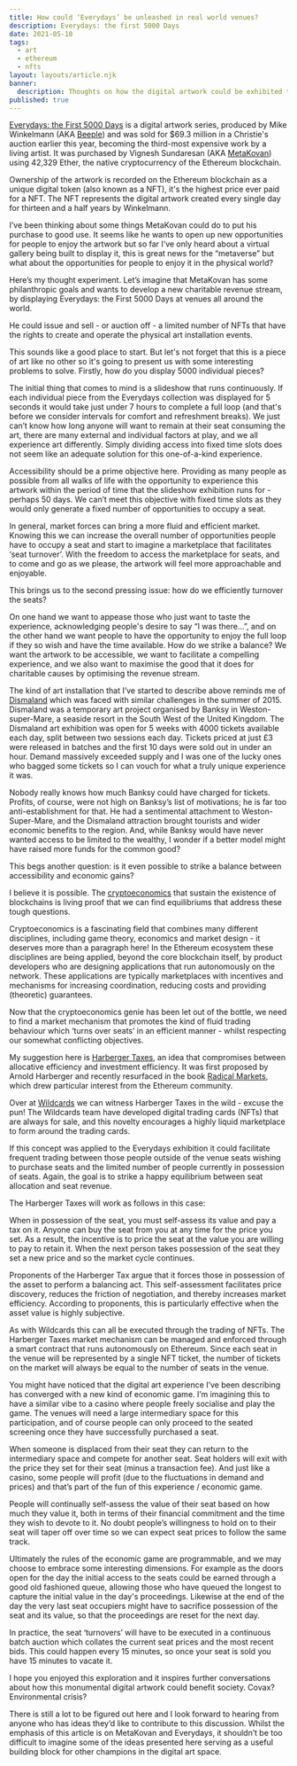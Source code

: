 ```yaml
---
title: How could ‘Everydays’ be unleashed in real world venues? 
description: Everydays: the first 5000 Days
date: 2021-05-10
tags:
  - art
  - ethereum
  - nfts
layout: layouts/article.njk
banner:
  description: Thoughts on how the digital artwork could be exhibited to benefit us all!
published: true
---
```

[Everydays: the First 5000 Days](https://www.christies.com/features/Monumental-collage-by-Beeple-is-first-purely-digital-artwork-NFT-to-come-to-auction-11510-7.aspx) is a digital artwork series, produced by Mike Winkelmann (AKA [Beeple](https://www.instagram.com/beeple_crap/)) and was sold for $69.3 million in a Christie's auction earlier this year, becoming the third-most expensive work by a living artist. It was purchased by Vignesh Sundaresan (AKA [MetaKovan](https://www.metapurse.fund/about.html)) using 42,329 Ether, the native cryptocurrency of the Ethereum blockchain.

Ownership of the artwork is recorded on the Ethereum blockchain as a unique digital token (also known as a NFT), it's the highest price ever paid for a NFT. The NFT represents the digital artwork created every single day for thirteen and a half years by Winkelmann.

I’ve been thinking about some things MetaKovan could do to put his purchase to good use. It seems like he wants to open up new opportunities for people to enjoy the artwork but so far I’ve only heard about a virtual gallery being built to display it, this is great news for the “metaverse” but what about the opportunities for people to enjoy it in the physical world?

Here’s my thought experiment. Let’s imagine that MetaKovan has some philanthropic goals and wants to develop a new charitable revenue stream, by displaying Everydays: the First 5000 Days at venues all around the world.

He could issue and sell - or auction off - a limited number of NFTs that have the rights to create and operate the physical art installation events.

This sounds like a good place to start. But let's not forget that this is a piece of art like no other so it's going to present us with some interesting problems to solve. Firstly, how do you display 5000 individual pieces?

The initial thing that comes to mind is a slideshow that runs continuously. If each individual piece from the Everydays collection was displayed for 5 seconds it would take just under 7 hours to complete a full loop (and that's before we consider intervals for comfort and refreshment breaks). We just can’t know how long anyone will want to remain at their seat consuming the art, there are many external and individual factors at play, and we all experience art differently. Simply dividing access into fixed time slots does not seem like an adequate solution for this one-of-a-kind experience.

Accessibility should be a prime objective here. Providing as many people as possible from all walks of life with the opportunity to experience this artwork within the period of time that the slideshow exhibition runs for - perhaps 50 days. We can’t meet this objective with fixed time slots as they would only generate a fixed number of opportunities to occupy a seat.

In general, market forces can bring a more fluid and efficient market. Knowing this we can increase the overall number of opportunities people have to occupy a seat and start to imagine a marketplace that facilitates ‘seat turnover’. With the freedom to access the marketplace for seats, and to come and go as we please, the artwork will feel more approachable and enjoyable.

This brings us to the second pressing issue: how do we efficiently turnover the seats?

On one hand we want to appease those who just want to taste the experience, acknowledging people's desire to say “I was there…”, and on the other hand we want people to have the opportunity to enjoy the full loop if they so wish and have the time available. How do we strike a balance? We want the artwork to be accessible, we want to facilitate a compelling experience, and we also want to maximise the good that it does for charitable causes by optimising the revenue stream.

The kind of art installation that I’ve started to describe above reminds me of [Dismaland](https://en.wikipedia.org/wiki/Dismaland) which was faced with similar challenges in the summer of 2015. Dismaland was a temporary art project organised by Banksy in Weston-super-Mare, a seaside resort in the South West of the United Kingdom. The Dismaland art exhibition was open for 5 weeks with 4000 tickets available each day, split between two sessions each day. Tickets priced at just £3 were released in batches and the first 10 days were sold out in under an hour. Demand massively exceeded supply and I was one of the lucky ones who bagged some tickets so I can vouch for what a truly unique experience it was.

Nobody really knows how much Banksy could have charged for tickets. Profits, of course, were not high on Banksy’s list of motivations; he is far too anti-establishment for that. He had a sentimental attachment to Weston-Super-Mare, and the Dismaland attraction brought tourists and wider economic benefits to the region. And, while Banksy would have never wanted access to be limited to the wealthy, I wonder if a better model might have raised more funds for the common good?

This begs another question: is it even possible to strike a balance between accessibility and economic gains?

I believe it is possible. The [cryptoeconomics](https://academy.binance.com/en/articles/a-beginners-introduction-to-cryptoeconomics) that sustain the existence of blockchains is living proof that we can find equilibriums that address these tough questions.

Cryptoeconomics is a fascinating field that combines many different disciplines, including game theory, economics and market design - it deserves more than a paragraph here! In the Ethereum ecosystem these disciplines are being applied, beyond the core blockchain itself, by product developers who are designing applications that run autonomously on the network. These applications are typically marketplaces with incentives and mechanisms for increasing coordination, reducing costs and providing (theoretic) guarantees.

Now that the cryptoeconomics genie has been let out of the bottle, we need to find a market mechanism that promotes the kind of fluid trading behaviour which ‘turns over seats’ in an efficient manner - whilst respecting our somewhat conflicting objectives.

My suggestion here is [Harberger Taxes](https://yos.io/2018/11/18/harberger-taxes/), an idea that compromises between allocative efficiency and investment efficiency. It was first proposed by Arnold Harberger and recently resurfaced in the book [Radical Markets](http://radicalmarkets.com/why-radical-markets/), which drew particular interest from the Ethereum community.

Over at [Wildcards](https://wildcards.world/) we can witness Harberger Taxes in the wild - excuse the pun! The Wildcards team have developed digital trading cards (NFTs) that are always for sale, and this novelty encourages a highly liquid marketplace to form around the trading cards. 

If this concept was applied to the Everydays exhibition it could facilitate frequent trading between those people outside of the venue seats wishing to purchase seats and the limited number of people currently in possession of seats. Again, the goal is to strike a happy equilibrium between seat allocation and seat revenue.

The Harberger Taxes will work as follows in this case:

When in possession of the seat, you must self-assess its value and pay a tax on it. Anyone can buy the seat from you at any time for the price you set. As a result, the incentive is to price the seat at the value you are willing to pay to retain it. When the next person takes possession of the seat they set a new price and so the market cycle continues.

Proponents of the Harberger Tax argue that it forces those in possession of the asset to perform a balancing act. This self-assessment facilitates price discovery, reduces the friction of negotiation, and thereby increases market efficiency. According to proponents, this is particularly effective when the asset value is highly subjective.

As with Wildcards this can all be executed through the trading of NFTs. The Harberger Taxes market mechanism can be managed and enforced through a smart contract that runs autonomously on Ethereum. Since each seat in the venue will be represented by a single NFT ticket, the number of tickets on the market will always be equal to the number of seats in the venue.

You might have noticed that the digital art experience I’ve been describing has converged with a new kind of economic game. I’m imagining this to have a similar vibe to a casino where people freely socialise and play the game. The venues will need a large intermediary space for this participation, and of course people can only proceed to the seated screening once they have successfully purchased a seat. 

When someone is displaced from their seat they can return to the intermediary space and compete for another seat. Seat holders will exit with the price they set for their seat (minus a transaction fee). And just like a casino, some people will profit (due to the fluctuations in demand and prices) and that’s part of the fun of this experience / economic game.

People will continually self-assess the value of their seat based on how much they value it, both in terms of their financial commitment and the time they wish to devote to it. No doubt people’s willingness to hold on to their seat will taper off over time so we can expect seat prices to follow the same track.

Ultimately the rules of the economic game are programmable, and we may choose to embrace some interesting dimensions. For example as the doors open for the day the initial access to the seats could be earned through a good old fashioned queue, allowing those who have queued the longest to capture the initial value in the day's proceedings. Likewise at the end of the day the very last seat occupiers might have to sacrifice possession of the seat and its value, so that the proceedings are reset for the next day.

In practice, the seat ‘turnovers’ will have to be executed in a continuous batch auction which collates the current seat prices and the most recent bids. This could happen every 15 minutes, so once your seat is sold you have 15 minutes to vacate it.

I hope you enjoyed this exploration and it inspires further conversations about how this monumental digital artwork could benefit society. Covax? Environmental crisis?

There is still a lot to be figured out here and I look forward to hearing from anyone who has ideas they’d like to contribute to this discussion. Whilst the emphasis of this article is on MetaKovan and Everydays, it shouldn’t be too difficult to imagine some of the ideas presented here serving as a useful building block for other champions in the digital art space.
